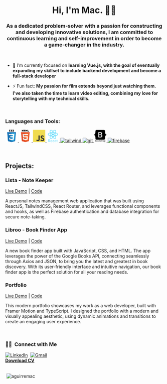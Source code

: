 <h1 align="center">Hi, I'm Mac. 👨‍💻</h1>
<h3 align="center">As a dedicated problem-solver with a passion for constructing and developing innovative solutions, I am committed to continuous learning and self-improvement in order to become a game-changer in the industry.</h3>

<br/> 

- 🌱 I’m currently focused on **learning Vue.js, with the goal of eventually expanding my skillset to include backend development and become a full-stack developer**

- ⚡ Fun fact: **My passion for film extends beyond just watching them. I've also taken the time to learn video editing, combining my love for storytelling with my technical skills.**

<br/> 

<h3 align="left">Languages and Tools:</h3>
<p align="left">  <a href="https://www.w3schools.com/css/" target="_blank" rel="noreferrer"> <img src="https://raw.githubusercontent.com/devicons/devicon/master/icons/css3/css3-original-wordmark.svg" alt="css3" width="40" height="40"/> </a> <a href="https://www.w3.org/html/" target="_blank" rel="noreferrer"> <img src="https://raw.githubusercontent.com/devicons/devicon/master/icons/html5/html5-original-wordmark.svg" alt="html5" width="40" height="40"/> </a> <a href="https://developer.mozilla.org/en-US/docs/Web/JavaScript" target="_blank" rel="noreferrer"> <img src="https://raw.githubusercontent.com/devicons/devicon/master/icons/javascript/javascript-original.svg" alt="javascript" width="40" height="40"/> </a> <a href="https://reactjs.org/" target="_blank" rel="noreferrer"> <img src="https://raw.githubusercontent.com/devicons/devicon/master/icons/react/react-original-wordmark.svg" alt="react" width="40" height="40"/> </a> <a href="https://tailwindcss.com/" target="_blank" rel="noreferrer"> <img src="https://www.vectorlogo.zone/logos/tailwindcss/tailwindcss-icon.svg" alt="tailwind" width="40" height="40"/> </a> <a href="https://git-scm.com/" target="_blank" rel="noreferrer"> <img src="https://www.vectorlogo.zone/logos/git-scm/git-scm-icon.svg" alt="git" width="40" height="40"/> </a> <a href="https://getbootstrap.com" target="_blank" rel="noreferrer"> <img src="https://raw.githubusercontent.com/devicons/devicon/master/icons/bootstrap/bootstrap-plain-wordmark.svg" alt="bootstrap" width="40" height="40"/> </a> <a href="" target="_blank" rel="noreferrer"> <img src="https://cdn.freebiesupply.com/logos/large/2x/firebase-1-logo-png-transparent.png" alt="firebase" width="40" height="40"/> </a></p>


<br/> 

<h2 align="left">Projects:</h2>
<p align="left"> 

<p align="left">  <h3><b> Lista - Note Keeper</b></h3>
<p><a href="https://lista-note-keeper.vercel.app/">Live Demo</a> | <a href="https://github.com/macagr17/lista">Code</a></p>
  <p>A personal notes management web application that was built using ReactJS, TailwindCSS, React Router, and
leverages functional components and hooks, as well as Firebase authentication and database integration for
secure note-taking.</p>
  
  <p align="left">  <h3><b> Libroo - Book Finder App</b></h3>
  <p> <a href="https://aguirremac.github.io/Book-Project/">Live Demo</a> | <a href="https://github.com/macagr17/Book-Project">Code</a></p>
  <p>A new book finder app built with JavaScript, CSS, and HTML. The app leverages the power of the Google Books API, connecting seamlessly through Axios and JSON, to bring you the latest and greatest in book discovery. With its user-friendly interface and intuitive navigation, our book finder app is the perfect solution for all your reading needs.</p>

<p align="left">  <h3><b> Portfolio</b></h3>
<p> <a href="https://macagr-portfolio.vercel.app/">Live Demo</a> | <a href="">Code</a></p>
  <p>This modern portfolio showcases my work as a web developer, built with Framer Motion and TypeScript. I designed the portfolio with a modern and visually appealing aesthetic, using dynamic animations and transitions to create an engaging user experience.</p>

   </p>
  
 
<br />

<h3> 🤝🏻 &nbsp;Connect with Me </h3> 
<p align="left">
<a href="https://linkedin.com/in/mark-john-aguirre"><img src="https://img.shields.io/badge/linkedin-%230077B5.svg?&style=for-the-badge&logo=linkedin&logoColor=white" alt="LinkedIn" /></a>&nbsp;
<a href="mailto:markjohnaguirre@gmail.com?subject=Hi%20Mac"><img src="https://img.shields.io/badge/gmail-%23D14836.svg?&style=for-the-badge&logo=gmail&logoColor=white" alt="Gmail"/></a>&nbsp;
  <br/>
<a href="https://drive.google.com/file/d/1E-tHpLgyQxONDOsgW7EWNqxaz4qKl70k/view?usp=sharing"><b>Download CV</b></a>

  
  

  
  <br/> 
  <br/> 

<p>&nbsp;<img align="center" src="https://github-readme-stats.vercel.app/api?username=aguirremac&show_icons=true&locale=en" alt="aguirremac" /></p>

